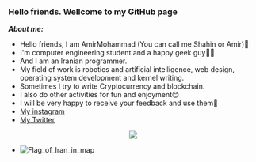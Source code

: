 ### Hello friends. Wellcome to my GitHub page ###
***About me:***
- Hello friends, I am AmirMohammad (You can call me Shahin or Amir)👋
- I'm computer engineering student and a happy geek guy👨‍💻
- And I am an Iranian programmer.
- My field of work is robotics and artificial intelligence, web design, operating system development and kernel writing.
- Sometimes I try to write Cryptocurrency and blockchain.
- I also do other activities for fun and enjoyment😊
- I will be very happy to receive your feedback and use them💖 
- <a href="">My instagram</a>
- <a href="https://twitter.com/Amirmohammad_kz" target="_blank">My Twitter</a>
<p align="center">
  <img src=https://github-readme-stats.vercel.app/api?username=AmirmohammadKazemi&bg_color=191b1f&title_color=36beb6&text_color=fff&line_height=20&hide=["stars"] />
</p>

- ![Flag_of_Iran_in_map](https://user-images.githubusercontent.com/78997499/115862313-3ee9a700-a449-11eb-8773-a8d690cc9b1e.png)
